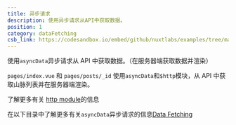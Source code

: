 ```yaml
---
title: 异步请求
description: 使用异步请求从API中获取数据。
position: 1
category: dataFetching
csb_link: https://codesandbox.io/embed/github/nuxtlabs/examples/tree/master/data-fetching/async-data-hook?fontsize=14&hidenavigation=1&theme=dark&view=editor
---
```


使用`asyncData`异步请求从 API 中获取数据。（在服务器端获取数据并渲染）

<example-intro></example-intro>

`pages/index.vue` 和 `pages/posts/_id` 使用`asyncData`和`$http`模块，从 API 中获取山脉列表并在服务器端渲染。

<base-alert type="next">

了解更多有关 [http module](https://http.nuxtjs.org/)的信息

</base-alert>

<base-alert type="next">

在以下目录中了解更多有关`asyncData`异步请求的信息[Data Fetching](/docs/2.x/features/data-fetching)

</base-alert>

<code-sandbox :src="csb_link"></code-sandbox>

